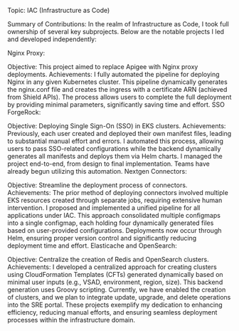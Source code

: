 Topic: IAC (Infrastructure as Code)

Summary of Contributions:
In the realm of Infrastructure as Code, I took full ownership of several key subprojects. Below are the notable projects I led and developed independently:

Nginx Proxy:

Objective: This project aimed to replace Apigee with Nginx proxy deployments.
Achievements: I fully automated the pipeline for deploying Nginx in any given Kubernetes cluster. This pipeline dynamically generates the nginx.conf file and creates the ingress with a certificate ARN (achieved from Shield APIs). The process allows users to complete the full deployment by providing minimal parameters, significantly saving time and effort.
SSO ForgeRock:

Objective: Deploying Single Sign-On (SSO) in EKS clusters.
Achievements: Previously, each user created and deployed their own manifest files, leading to substantial manual effort and errors. I automated this process, allowing users to pass SSO-related configurations while the backend dynamically generates all manifests and deploys them via Helm charts. I managed the project end-to-end, from design to final implementation. Teams have already begun utilizing this automation.
Nextgen Connectors:

Objective: Streamline the deployment process of connectors.
Achievements: The prior method of deploying connectors involved multiple EKS resources created through separate jobs, requiring extensive human intervention. I proposed and implemented a unified pipeline for all applications under IAC. This approach consolidated multiple configmaps into a single configmap, each holding four dynamically generated files based on user-provided configurations. Deployments now occur through Helm, ensuring proper version control and significantly reducing deployment time and effort.
Elasticache and OpenSearch:

Objective: Centralize the creation of Redis and OpenSearch clusters.
Achievements: I developed a centralized approach for creating clusters using CloudFormation Templates (CFTs) generated dynamically based on minimal user inputs (e.g., VSAD, environment, region, size). This backend generation uses Groovy scripting. Currently, we have enabled the creation of clusters, and we plan to integrate update, upgrade, and delete operations into the SRE portal.
These projects exemplify my dedication to enhancing efficiency, reducing manual efforts, and ensuring seamless deployment processes within the infrastructure domain.
